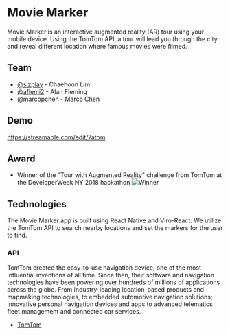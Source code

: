 # Movie Marker

Movie Marker is an interactive augmented reality (AR) tour using your mobile device. Using the TomTom API, a tour will lead you through the city and reveal different location where famous movies were filmed.

## Team

- [@sizplay](https://github.com/sizplay) - Chaehoon Lim
- [@aflemi2](http://www.github.com/aflemi2) - Alan Fleming
- [@marcopchen](http://www.github.com/marcopchen) - Marco Chen

## Demo
https://streamable.com/edit/7atom

## Award
- Winner of the "Tour with Augmented Reality" challenge from TomTom at the DeveloperWeek NY 2018 hackathon
![Winner](https://i.imgur.com/QO8wyp0.jpg "Winner")

## Technologies

The Movie Marker app is built using React Native and Viro-React. We utilize the TomTom API to search nearby locations and set the markers for the user to find.

### API

TomTom created the easy-to-use navigation device, one of the most influential inventions of all time. Since then, their software and navigation technologies have been powering over hundreds of millions of applications across the globe. From industry-leading location-based products and mapmaking technologies, to embedded automotive navigation solutions; innovative personal navigation devices and apps to advanced telematics fleet management and connected car services.
- [TomTom](https://developer.tomtom.com/)
